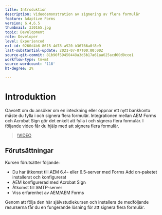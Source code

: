 ```yaml
---
title: Introduktion
description: Videodemonstration av signering av flera formulär
feature: Adaptive Forms
version: 6.4,6.5
thumbnail: 330165.jpg
topic: Development
role: Developer
level: Experienced
exl-id: 0260d4b6-8615-4d78-a920-b36766a0f8e9
last-substantial-update: 2021-07-07T00:00:00Z
source-git-commit: 81b96f59450448a3d5b17a61aa025acd60d0cce1
workflow-type: tm+mt
source-wordcount: '118'
ht-degree: 2%

---
```


# Introduktion

Oavsett om du ansöker om en inteckning eller öppnar ett nytt bankkonto måste du fylla i och signera flera formulär. Integrationen mellan AEM Forms och Acrobat Sign gör det enkelt att fylla i och signera flera formulär.
I följande video får du hjälp med att signera flera formulär.

>[!VIDEO](https://video.tv.adobe.com/v/330165?quality=9&learn=on)

## Förutsättningar

Kursen förutsätter följande:

* Du har åtkomst till AEM 6.4- eller 6.5-server med Forms Add on-paketet installerat och konfigurerat
* AEM konfigurerad med Acrobat Sign
* Åtkomst till SMTP-server
* Viss erfarenhet av AEM/AEM Forms

Genom att följa den här självstudiekursen och installera de medföljande resurserna får du en fungerande lösning för att signera flera formulär.
